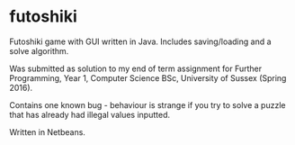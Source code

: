 # futoshiki

Futoshiki game with GUI written in Java.
Includes saving/loading and a solve algorithm.

Was submitted as solution to my end of term assignment for Further Programming, Year 1, Computer Science BSc, University of Sussex (Spring 2016).

Contains one known bug - behaviour is strange if you try to solve a puzzle that has already had illegal values inputted.

Written in Netbeans.
